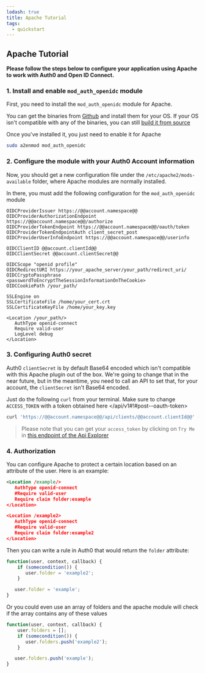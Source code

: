 ```yaml
---
lodash: true
title: Apache Tutorial
tags:
  - quickstart
---
```


## Apache Tutorial

**Please follow the steps below to configure your application using Apache to work with Auth0 and Open ID Connect.**

### 1. Install and enable `mod_auth_openidc` module

First, you need to install the `mod_auth_openidc` module for Apache.

You can get the binaries from [Github](https://github.com/pingidentity/mod_auth_openidc/releases) and install them for your OS. If your OS isn't compatible with any of the binaries, you can still [build it from source](https://github.com/pingidentity/mod_auth_openidc/blob/master/INSTALL)

Once you've installed it, you just need to enable it for Apache

```bash
sudo a2enmod mod_auth_openidc
```

### 2. Configure the module with your Auth0 Account information

Now, you should get a new configuration file under the `/etc/apache2/mods-available` folder, where Apache modules are normally installed.

In there, you must add the following configuration for the `mod_auth_openidc` module

```
OIDCProviderIssuer https://@@account.namespace@@
OIDCProviderAuthorizationEndpoint https://@@account.namespace@@/authorize
OIDCProviderTokenEndpoint https://@@account.namespace@@/oauth/token
OIDCProviderTokenEndpointAuth client_secret_post
OIDCProviderUserInfoEndpoint https://@@account.namespace@@/userinfo

OIDCClientID @@account.clientId@@
OIDCClientSecret @@account.clientSecret@@

OIDCScope "openid profile"
OIDCRedirectURI https://your_apache_server/your_path/redirect_uri/
OIDCCryptoPassphrase <passwordToEncryptTheSessionInformationOnTheCookie>
OIDCCookiePath /your_path/

SSLEngine on
SSLCertificateFile /home/your_cert.crt
SSLCertificateKeyFile /home/your_key.key

<Location /your_path/>
   AuthType openid-connect
   Require valid-user
   LogLevel debug
</Location>
```

### 3. Configuring Auth0 secret

Auth0 `clientSecret` is by default Base64 encoded which isn't compatible with this Apache plugin out of the box. We're going to change that in the near future, but in the meantime, you need to call an API to set that, for your account, the `clientSecret` isn't Base64 encoded.

Just do the following `curl` from your terminal. Make sure to change `ACCESS_TOKEN` with a token obtained here </api/v1#!#post--oauth-token>

```bash
curl 'https://@@account.namespace@@/api/clients/@@account.clientId@@' -X PUT -H 'authorization: Bearer ACCESS_TOKEN' -H 'content-type: application/json' --data-binary $'{ "jwtConfiguration": {"lifetimeInSeconds": "36000", "secretNotEncoded": true  }}'
```

> Please note that you can get your `access_token` by clicking on `Try Me` in [this endpoint of the Api Explorer](/api/v1#!#post--oauth-token)

### 4. Authorization

You can configure Apache to protect a certain location based on an attribute of the user. Here is an example:

```xml
<Location /example/>
   AuthType openid-connect
   #Require valid-user
   Require claim folder:example
</Location>

<Location /example2>
   AuthType openid-connect
   #Require valid-user
   Require claim folder:example2
</Location>
```

Then you can write a rule in Auth0 that would return the `folder` attribute:

```js
function(user, context, callback) {
    if (somecondition()) {
       user.folder = 'example2';
    }

   user.folder = 'example';
}
```

Or you could even use an array of folders and the apache module will check if the array contains any of these values

```js
function(user, context, callback) {
    user.folders = [];
    if (somecondition()) {
       user.folders.push('example2');
    }

   user.folders.push('example');
}
```
